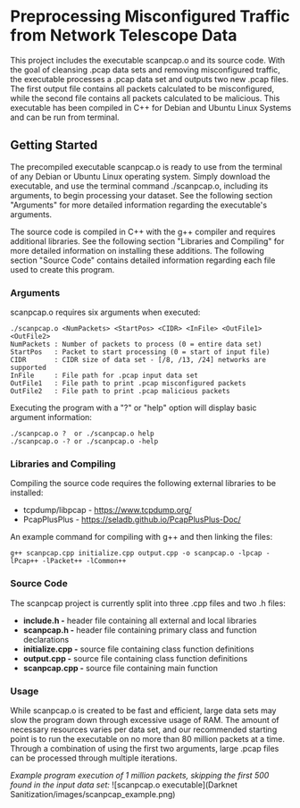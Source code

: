 # Preprocessing Misconfigured Traffic from Network Telescope Data

This project includes the executable scanpcap.o and its source code. With the goal of
cleansing .pcap data sets and removing misconfigured traffic, the executable processes a .pcap
data set and outputs two new .pcap files. The first output file contains all packets calculated to be misconfigured, while the second file contains all packets calculated to be malicious. This executable has been compiled in C++ for Debian and Ubuntu Linux Systems and can be run from terminal.

## Getting Started

The precompiled executable scanpcap.o is ready to use from the terminal of any Debian or Ubuntu Linux operating system. Simply download the executable, and use the terminal command ./scanpcap.o, including its arguments, to begin processing your dataset. See the following section "Arguments" for more detailed information regarding the executable's arguments.

The source code is compiled in C++ with the g++ compiler and requires additional libraries. See the following section "Libraries and Compiling" for more detailed information on installing these additions. The following section "Source Code" contains detailed information regarding each file used to create this program.

### Arguments

scanpcap.o requires six arguments when executed:
```
./scanpcap.o <NumPackets> <StartPos> <CIDR> <InFile> <OutFile1> <OutFile2>
NumPackets : Number of packets to process (0 = entire data set)
StartPos   : Packet to start processing (0 = start of input file)
CIDR       : CIDR size of data set - [/8, /13, /24] networks are supported
InFile     : File path for .pcap input data set
OutFile1   : File path to print .pcap misconfigured packets
OutFile2   : File path to print .pcap malicious packets
```

Executing the program with a "?" or "help" option will display basic argument information:
```
./scanpcap.o ?  or ./scanpcap.o help
./scanpcap.o -? or ./scanpcap.o -help
```

### Libraries and Compiling

Compiling the source code requires the following external libraries to be installed:
* tcpdump/libpcap - https://www.tcpdump.org/
* PcapPlusPlus - https://seladb.github.io/PcapPlusPlus-Doc/

An example command for compiling with g++ and then linking the files:
```
g++ scanpcap.cpp initialize.cpp output.cpp -o scanpcap.o -lpcap -lPcap++ -lPacket++ -lCommon++
```

### Source Code

The scanpcap project is currently split into three .cpp files and two .h files:
* **include.h -** header file containing all external and local libraries
* **scanpcap.h -** header file containing primary class and function declarations
* **initialize.cpp -** source file containing class function definitions
* **output.cpp -** source file containing class function definitions
* **scanpcap.cpp -** source file containing main function

### Usage
While scanpcap.o is created to be fast and efficient, large data sets may slow the program down through excessive usage of RAM. The amount of necessary resources varies per data set, and our recommended starting point is to run the executable on no more than 80 million packets at a time.
Through a combination of using the first two arguments, large .pcap files can be processed through multiple iterations.

*Example program execution of 1 million packets, skipping the first 500 found in the input data set:*
![scanpcap.o executable](Darknet Sanitization/images/scanpcap_example.png)
